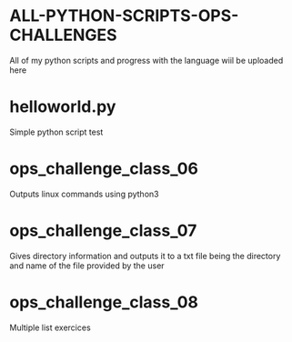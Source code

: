 # ALL-PYTHON-SCRIPTS-OPS-CHALLENGES
All of my python scripts and progress with the language wiil be uploaded here

# helloworld.py
Simple python script test

# ops_challenge_class_06
Outputs linux commands using python3

# ops_challenge_class_07
Gives directory information and outputs it to a txt file being the directory and name of  the file provided by the user

# ops_challenge_class_08
Multiple list exercices
